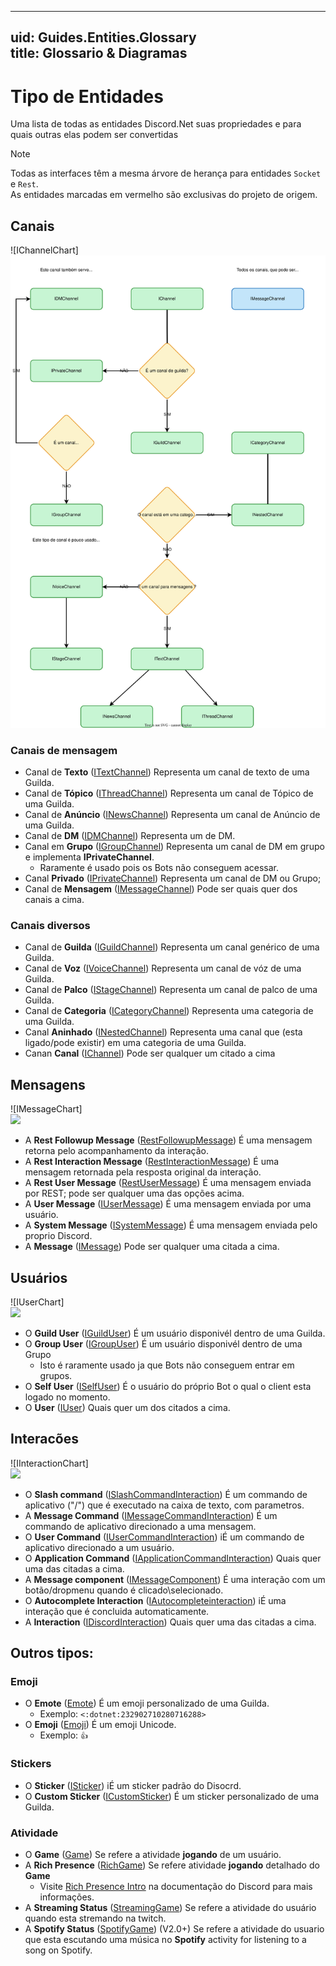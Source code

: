 
---  
uid: Guides.Entities.Glossary  
title: Glossario & Diagramas
---

# Tipo de Entidades  
Uma lista de todas as entidades Discord.Net suas propriedades e para quais outras elas podem ser convertidas  

> [!NOTE]
> Todas as interfaces têm a mesma árvore de herança para entidades `Socket` e `Rest`.  
> As entidades marcadas em vermelho são exclusivas do projeto de origem.


## Canais 
![IChannelChart]
<img style="background-color: #FFFFFF;" src="https://raw.githubusercontent.com/Edaurodo/d-net-doc-translation-pt-BR/main/guide/entities/diagrams/Channels.svg">  

### Canais de mensagem
* Canal de **Texto** ([ITextChannel]) Representa um canal de texto de uma Guilda.
* Canal de **Tópico** ([IThreadChannel]) Representa um canal de Tópico de uma Guilda.
* Canal de **Anúncio** ([INewsChannel]) Representa um canal de Anúncio de uma Guilda.
* Canal de **DM** ([IDMChannel]) Representa um de DM.
* Canal em **Grupo** ([IGroupChannel]) Representa um canal de DM em grupo e implementa **IPrivateChannel**.  
  - Raramente é usado pois os Bots não conseguem acessar.
* Canal **Privado** ([IPrivateChannel]) Representa um canal de DM ou Grupo; 
* Canal de **Mensagem** ([IMessageChannel]) Pode ser quais quer dos canais a cima.  

### Canais diversos  
* Canal de **Guilda** ([IGuildChannel]) Representa um canal genérico de uma Guilda.
* Canal de **Voz** ([IVoiceChannel]) Representa um canal de vóz de uma Guilda.
* Canal de **Palco** ([IStageChannel]) Representa um canal de palco de uma Guilda.
* Canal de **Categoria** ([ICategoryChannel]) Representa uma categoria de uma Guilda.
* Canal **Aninhado** ([INestedChannel]) Representa uma canal que (esta ligado/pode existir) em uma categoria de uma Guilda.  
* Canan **Canal** ([IChannel]) Pode ser qualquer um citado a cima

[ITextChannel]: xref:Discord.ITextChannel
[IThreadChannel]: xref:Discord.IThreadChannel
[INewsChannel]: xref:Discord.INewsChannel
[IDMChannel]: xref:Discord.IDMChannel
[IGroupChannel]: xref:Discord.IGroupChannel
[IPrivateChannel]: xref:Discord.IPrivateChannel
[IMessageChannel]: xref:Discord.IMessageChannel

[IGuildChannel]: xref:Discord.IGuildChannel
[IVoiceChannel]: xref:Discord.IVoiceChannel
[IStageChannel]: xref:Discord.IStageChannel
[ICategoryChannel]: xref:Discord.ICategoryChannel
[INestedChannel]: xref:Discord.INestedChannel
[IChannel]: xref:Discord.IChannel

## Mensagens
![IMessageChart]  
<img style="background-color: #FFFFFF;" src="https://raw.githubusercontent.com/Edaurodo/d-net-doc-translation-pt-BR/main/guide/entities/diagrams/Messages.svg">  

* A **Rest Followup Message** ([RestFollowupMessage]) É uma mensagem retorna pelo acompanhamento da interação.
* A **Rest Interaction Message** ([RestInteractionMessage]) É uma mensagem retornada pela resposta original da interação.
* A **Rest User Message** ([RestUserMessage]) É uma mensagem enviada por REST; pode ser qualquer uma das opções acima.
* A **User Message** ([IUserMessage])  É uma mensagem enviada por uma usuário.
* A **System Message** ([ISystemMessage]) É uma mensagem enviada pelo proprio Discord.
* A **Message** ([IMessage]) Pode ser qualquer uma citada a cima.

[RestFollowupMessage]: xref:Discord.Rest.RestFollowupMessage
[RestInteractionMessage]: xref:Discord.Rest.RestInteractionMessage
[RestUserMEssage]: xref:Discord.Rest.RestUserMessage
[IUserMessage]: xref:Discord.IUserMessage
[ISystemMessage]: xref:Discord.ISystemMessage
[IMessage]: xref:Discord.IMessage

## Usuários  
![IUserChart]  
<img style="background-color: #FFFFFF;" src="https://raw.githubusercontent.com/Edaurodo/d-net-doc-translation-pt-BR/main/guide/entities/diagrams/Users.svg">

* O **Guild User** ([IGuildUser]) É um usuário disponivél dentro de uma Guilda.
* O **Group User** ([IGroupUser]) É um usuário disponivél dentro de uma Grupo
	- Isto é raramente usado ja que Bots não conseguem entrar em grupos.
* O **Self User** ([ISelfUser]) É o usuário do próprio Bot o qual o client esta logado no momento.
* O **User** ([IUser]) Quais quer um dos citados a cima.

[IGuildUser]: xref:Discord.IGuildUser
[IGroupUser]: xref:Discord.IGroupUser
[ISelfUser]: xref:Discord.ISelfUser
[IUser]: xref:Discord.IUser

## Interacões
![IInteractionChart]  
<img style="background-color: #FFFFFF;" src="https://raw.githubusercontent.com/Edaurodo/d-net-doc-translation-pt-BR/main/guide/entities/diagrams/Interactions.svg">

* O **Slash command** ([ISlashCommandInteraction]) É um commando de aplicativo ("/") que é executado na caixa de texto, com parametros.
* A **Message Command** ([IMessageCommandInteraction]) É um commando de aplicativo direcionado a uma mensagem.
* O **User Command** ([IUserCommandInteraction]) iÉ um commando de aplicativo direcionado a um usuário.
* O **Application Command** ([IApplicationCommandInteraction]) Quais quer uma das citadas a cima.
* A **Message component** ([IMessageComponent]) É uma interação com um botão/dropmenu quando é clicado\selecionado.
* O **Autocomplete Interaction** ([IAutocompleteinteraction]) iÉ uma interação que é concluida automaticamente.
* A **Interaction** ([IDiscordInteraction]) Quais quer uma das citadas a cima.

[ISlashCommandInteraction]: xref:Discord.ISlashCommandInteraction
[IMessageCommandInteraction]: xref:Discord.IMessageCommandInteraction
[IUserCommandInteraction]: xref:Discord.IUserCommandInteraction
[IApplicationCommandInteraction]: xref:Discord.IApplicationCommandInteraction
[IMessageComponent]: xref:Discord.IMessageComponent
[IAutocompleteinteraction]: xref:Discord.IAutocompleteInteraction
[IDiscordInteraction]: xref:Discord.IDiscordInteraction

## Outros tipos:
### Emoji

* O **Emote** ([Emote]) É um emoji personalizado de uma Guilda.
	- Exemplo: `<:dotnet:232902710280716288>`
* O **Emoji** ([Emoji]) É um emoji Unicode.
	- Exemplo: `👍`

[Emote]: xref:Discord.Emote
[Emoji]: xref:Discord.Emoji

### Stickers
* O **Sticker** ([ISticker]) iÉ um sticker padrão do Disocrd.
* O **Custom Sticker** ([ICustomSticker]) É um sticker personalizado de uma Guilda.

[ISticker]: xref:Discord.ISticker
[ICustomSticker]: xref:Discord.ICustomSticker

### Atividade
* O **Game** ([Game]) Se refere a atividade **jogando** de um usuário.
* A **Rich Presence** ([RichGame]) Se refere atividade **jogando** detalhado do **Game**
	- Visite [Rich Presence Intro] na documentação do Discord para mais informações.
* A **Streaming Status** ([StreamingGame]) Se refere a atividade do usuário quando esta stremando na twitch.
* A **Spotify Status** ([SpotifyGame]) (V2.0+) Se refere a atividade do usuario que esta escutando uma música no **Spotify**
activity for listening to a song on Spotify.

[Game]: xref:Discord.Game
[RichGame]: xref:Discord.RichGame
[StreamingGame]: xref:Discord.StreamingGame
[SpotifyGame]: xref:Discord.SpotifyGame
[Rich Presence Intro]: https://discord.com/developers/docs/rich-presence/best-practices